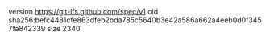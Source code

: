 version https://git-lfs.github.com/spec/v1
oid sha256:befc4481cfe863dfeb2bda785c5640b3e42a586a662a4eeb0d0f3457fa842339
size 2340
